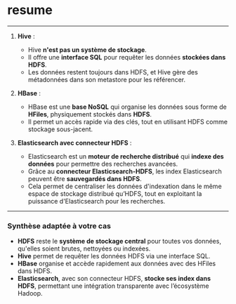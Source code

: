 # resume
---

1. **Hive** :  
   - Hive **n'est pas un système de stockage**.  
   - Il offre une **interface SQL** pour requêter les données **stockées dans HDFS**.  
   - Les données restent toujours dans HDFS, et Hive gère des métadonnées dans son metastore pour les référencer.

2. **HBase** :  
   - HBase est une **base NoSQL** qui organise les données sous forme de **HFiles**, physiquement stockés dans **HDFS**.  
   - Il permet un accès rapide via des clés, tout en utilisant HDFS comme stockage sous-jacent.

3. **Elasticsearch avec connecteur HDFS** :  
   - Elasticsearch est un **moteur de recherche distribué** qui **indexe des données** pour permettre des recherches avancées.  
   - Grâce au **connecteur Elasticsearch-HDFS**, les index Elasticsearch peuvent être **sauvegardés dans HDFS**.  
   - Cela permet de centraliser les données d'indexation dans le même espace de stockage distribué qu’HDFS, tout en exploitant la puissance d'Elasticsearch pour les recherches.

---

### Synthèse adaptée à votre cas
- **HDFS** reste le **système de stockage central** pour toutes vos données, qu'elles soient brutes, nettoyées ou indexées.  
- **Hive** permet de requêter les données HDFS via une interface SQL.  
- **HBase** organise et accède rapidement aux données avec des HFiles dans HDFS.  
- **Elasticsearch**, avec son connecteur HDFS, **stocke ses index dans HDFS**, permettant une intégration transparente avec l’écosystème Hadoop.
